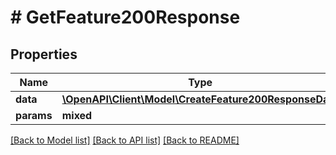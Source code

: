 # # GetFeature200Response

## Properties

Name | Type | Description | Notes
------------ | ------------- | ------------- | -------------
**data** | [**\OpenAPI\Client\Model\CreateFeature200ResponseData**](CreateFeature200ResponseData.md) |  | [optional]
**params** | **mixed** |  | [optional]

[[Back to Model list]](../../README.md#models) [[Back to API list]](../../README.md#endpoints) [[Back to README]](../../README.md)
